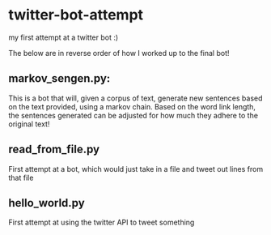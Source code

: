 # twitter-bot-attempt
my first attempt at a twitter bot :)

The below are in reverse order of how I worked up to the final bot!

## markov_sengen.py:
This is a bot that will, given a corpus of text, generate new sentences based on the text provided, using a markov chain.
Based on the word link length, the sentences generated can be adjusted for how much they adhere to the original text!

## read_from_file.py
First attempt at a bot, which would just take in a file and tweet out lines from that file

## hello_world.py
First attempt at using the twitter API to tweet something
